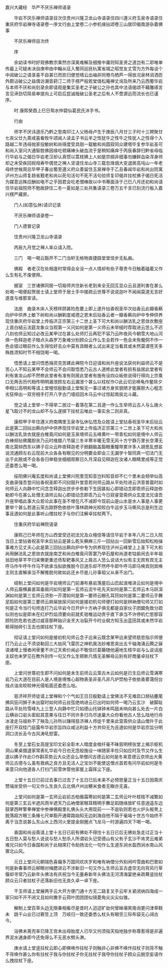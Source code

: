 <!-- { "loadSidebar": true } -->
嘉兴大藏经　华严不厌乐禅师语录


　　华岩不厌乐禅师语录目次住贵州兴隆卫龙山寺语录住四川遵义府玉泉寺语录住重庆府华岩禅寺语录卷一序文行由上堂卷二小参机缘拈颂卷三山居印偈南游杂着佛事

　　不厌乐禅师目次终

　　序

　　余幼读书时好观佛教宗乘然亦深奥难解及细推中庸则知圣贤之道岂有二耶唯单传最上可疑未决自庚申由中翰从征入蜀同巡抚杭寓省城之昭觉友丈雪为方外每谈个中阅破公之语录喜不自甚已而凯归便觉晴云出岫非同倦鸟栖芦一得放况泉林消洒匝外颇沾破公之益偶访潮音葑汀二师于楞严般若堂值松庵禅丈询及所来乃云西蜀华岩与本师不厌和尚刻录余即请观是集实圣老之子破公之孙也其中法语偈颂不藉雕琢言言见谛劲切简易单提向上可启后昆诚哉破公圣老之后有人不啻源远而流长也已谨序。

　　时
康熙癸酉上巳日鸳水仲碧仙葛民氏沐手书。

　　行由

　　师字不厌讳道乐乃黔之思南印江人父杨母卢生于庚辰八月廿三子时十三聘聚廿七丧父廿九斋戒喜看牧牛颂闻人读孟子书云羊之性犹牛之性牛之性犹人之性得个入路越二年违母抛家投敏树和尚得度受具刚一载敏和尚圆寂同众建塔毕复参华岩圣可和尚入室问大通智胜佛因缘吃顿痛棒头破血流于是稍知痛痒于丙辰春辞归黔省母临行华岩与之偈日华岩老汉却认真惯以蒿枝拂上人如是宗纲非细事勿嫌鲜血染浑身师却之未受疾回祝母寿毕偶觉之禅人坚请住龙山寺三载忽烽烟大变退居高坉山一年老母终世候周忌毕甲子春出蜀至遵义府众善留住玉泉禅寺于乙丑春闻华岩和尚出院寓泸州方山师复趋省觐老和尚以死句活句不死不活句验师复印偈并拄杖拂子偈日死活为媒意远殊应酬如电不之乎因君会吃老僧棒故以中书蓦面涂于己巳八月还初和尚请住华岩祖院师不勉故辞住二冬一夏如是三处共集语录三卷万五千言已刻流行板入嘉兴楞严藏房。

　　门人(如意弘休)请识记录

　　不厌乐禅师语录卷一

　　门人德普记录

　　住贵州兴隆卫龙山寺语录

　　丙辰九月觉之禅人率众请入院。

　　三门　喝一喝云豁开不二门当轩无格物直捷路堂堂信步无私曲。

　　佛殿　者老汉在处相逢时常得会全没一点人情却有些子尊贵今日触着磕着又作么生有礼不废便拜。

　　据室　三世诸佛同居一切祖师共住新长老到来全无回互显众云且道利害在甚么处喝一喝便起贺居士请上堂师于居士手中接疏云世尊不说说迦叶不闻闻莫道无言好遂度与维那宣读。

　　法座　曲录木床人天榜样顾甚险危要上即上遂升拈香祝圣毕次拈香云此瓣香爇向炉中供养上敏下树和尚以酬剃度戒德之恩末后拈香云者一瓣香爇向炉中专伸供养现住重庆府华岩堂上传临济正宗第三十二世上圣下可大和尚以酬法乳之恩敛衣敷座上首白槌云法筵龙象众当观第一义问如何是第一义师云未举槌时荐取进云恁么不迟八刻也师云知过必改云某甲过在甚么处师打云再犯不容乃云昨夜风今朝雪大地山河俱一色释迦老子暗点头森罗万象难分别顾众云作么生会若作一色会未免儱侗不作一色会错过眼前作么生得恰好去众中莫有具眼者么试出来定当看其或未然莫谓苍天多殊胜须知时节不相饶喝一喝。

　　悟悉请上堂问悟悉捐资克苦建此禅院今日迎请和尚升座说法获何利益师云不是苦心人不知云某甲不会师云不会问取悟悉乃云古人道修此堂者有损有益居此堂者有利有害龙山却不然修此堂者有准有则居此堂者有施有设四众皈依说得行得向上宗乘口无两舌历代相传明明漏泄顾左右云漏泄个甚么以柱杖作○此云切忌唤龟作鳖除夕申相公高明和等请上堂檀信殷勤请上堂惭无一事过诸方身贫貌陋才能寡胆大心粗志劣狂伸出一双穷相手打开八字古门墙招回木马云中过惊起南辰北斗藏。

　　觉之请上堂举一不得举二放过一着落在第二且道一作么生举师云古人与么拨火星飞取讨不的龙山却不与么遂掷下拄杖云唯此一事实余二则非真。

　　康熙甲子年住遵义府南隅里玉泉寺弘休弘悟及众姓请上堂拈香祝圣毕末后拈云此是第二回拈出爇向炉中供养现住华岩堂上传临济正宗第三十二世上圣下可大和尚以酬法乳敛衣就座白椎竟问如何是玉泉境师云五峰黄叶一带青松如何是境中人师云白棒频拈佛魔胆丧乃云时维腊八节届三冬半寒半暖无雪无风十方宁静万里长空潭无南北莫辩西东以拂子召众云昨夜释迦老子掀翻脑盖豁眼重瞳带累许多人胡思乱想妄说流通顾左右云现前大众各各有眼见的分明要会即会三无漏学十智同真一切法门无出于此脱或不会各各归单稳坐细细观察日久月深自见释迦在汝诸人眼睛里成等正觉还委悉么喝一喝。

　　绥阳佛兴庵玄度和尚请上堂佛兴院里觅知音岂料知音却不仁个里未会频举似高支曲录强吾登问拈香祝圣即不问挝鼓升堂意若何师云路从平处险进云洪音普震时如何师云人向静中忙问念念释迦出世步步弥勒下生因甚拟心即错动念即乖师云释迦弥勒即今在甚么处僧无语师云拟心即错动念即乖乃云今日寂睿营斋供众玄度法兄请吾升座举唱此事大众若论此事在圣不增在凡不减即今现前山是山水是水人事是人事更要举个甚么若道云笼古路野色依依叶落林疏神光皎皎白牛运步玉马嘶风总是利生边事且道如何是此事听山僧拄杖子与你们注解卓拄杖两下。

　　住重庆府华岩禅院语录

　　康熙己巳年师在方山西堂受还初法兄及众檀信等请住华岩于本年八月二日入院当日上堂拈香祝圣毕末后拈云是甚么乾矢橛麻三斤一回拈出一回新雪后始知松柏操事难方见丈夫心此是第三回拈出爇向炉中专为供养现住泸州云峰堂上上圣下可大和尚用酬法乳之恩敛衣就座南芝和尚白椎竟问答罢乃举石屋和尚道老牯偷闲去半年祖翁田地草芊芊归来懒更重还债犁耙春风又上肩古人恁么说话大似有主无宾有宾无主呼马作牛呼牛作马不欲承当拟欲推脱今日道乐却不然呼牛即牛呼马即马唤宾则宾唤主则主直解承当不解推脱何故如此还乡尽是儿孙事祖父从来不出门。

　　结制上堂问如何是华岩境师云门前瀑布悬岩落屋后山峦起浪堆进云如何是境中人师云眉横鼻直耳垂肩问如何是第一玄师云泥牛吼先天如何是第二玄师云木马跃深渊如何是第三玄师云须弥一芥潜如何是第一要师云眼孔耳窍如何是第二要师云手舞足蹈如何是第三要师云屙屎放尿问如何是接初机句师便打如何是辨衲僧句师又打如何是正令当行句师连打乃云华岩今日开炉十方衲子俱无都是自家伙子团圞免致分疏似则也似是即未在红炉烈焰须要向前就炙钳椎运动贵乎直下承当不许停机伫思那容顾险防危若也透过威音那畔始识金烹大冶裂开今时业纲方知玉出蓝田其或未然华岩秪得抛砖引玉去也掷拄杖下座。

　　彻证请上堂问如何是接初机句师云念子远来云既念某甲远来望师慈悲指示师便打乃云止止不须说勒回三大劫风飞雷厉之神机我法妙难思突出五千轴海涌云腾之寐语诸增上慢者闲骨董不许辽天索价闻必不敬信烂葛藤随他遍地生枝华岩与么说话座主奴也未梦见在教外别传一句又作么生顿断凡情无圣解母云别有好商量卓拄杖下座。

　　上堂问世尊初生即不问如何是未生前师云云笼古木云如何是已生后师云雪满寒岩乃云大道在目前人是人境是境惟心超物表圣非圣凡非凡炉焚柏子依依香雾蔼倪台烛点油龙皎皎神光侵垢面还委悉么咄。

　　慈济祥开师徒请上堂禅和个个气如王日日殷勤请上堂佛法不无难启口频拈麈尾拂风狂问狮子未出窟时如何师云丝弦绝响进云已出时如何师一喝乃云玄沙　破脚趾路从平处险雪峰九上三登人向静中忙只如德山托钵钟未鸣鼓未响向甚么处去一片白云横谷口岩头密起其意果与往日不同许多归鸟尽迷巢大众你看他古人恁么陆地行舟冰凌走马祖祢不了殃及儿孙所以赚得慈济禅人师徒千里来此营斋供众请山僧升于此座打开双桂门庭露布华岩宗旨四众咸沾利益十方共仰无为且道如何是华岩宗旨分明洞口流长舌今古风涛吼怒雷。

　　冬至上堂石女高提宝印文彩全彰木人暗度金梭纤毫不昧慈明榜张堂上揭示枢机洞山果桌掇退家常表礼华岩今日也无恁般施设一味随家丰俭只如应时及节又作么生遂以拂子作此○作斟茶势云大众还会么举僧问古德云如何是冬来意德云京师出大黄师云古德与么虽有救病之良方且无活人之宝剑不能使这僧点首若有问华岩如何是冬来意只向他道各人打扫门前雪休管他家屋上霜挥尘下座。

　　上堂十五日已前过去事已过去了十五日已后未来不必预思量正当十五日因斋庆赞端坐受供一句又作么生良久云北俱卢州出粳米食者无瞋亦无喜。

　　上堂问如何是第一玄师云岩前古柏傲霜寒如何是第二玄师云叶叶枝枝不减繁如何是第三玄云半遮风雨半遮天乃云衲僧家眼耳精明手舞足蹈随缘放旷任意逍遥东边鼓掌西畔擎拳禅堂中参禅佛殿里礼佛头头大用现前一一不逾轨则若也火炉头板凳上脱落超方眼三条椽七尺单豁开通霄路始知无边刹海自他不隔于毫端十世古今始终不离于当念说甚么东山水上西河火里提金刚圈点飞龙马一时游遍四天下喝一喝。

　　香国和尚设斋请上堂十五日已前有佛处不得住十五日已后无佛处急走过正当十五日愁人莫与愁人说说与愁人愁杀人所谓岩头记受德山有父有子玄沙不肯灵云难弟难兄只如今日香国和尚于此相席打令助扬法化一句作么生道东涧水盈西涧水南山风骤北山风。

　　元日上堂问元朝瑞色喜偏多万国同欢庆岁和唯有衲僧分外别闲吟雪曲和巴歌如何是新春事师云柳眼对梅腮进云不涉新旧一句又作么生师云亘古虚空无向背风行草偃却寻常乃云新年头佛法有庆祝当今无量寿新年头佛法无河清海宴绝亲疏蓦竖拄杖顾众云只者拄杖子还落新旧也无良久卓一卓下座。

　　干玉师请上堂展两手云大开方便门通十方无二路复叉手云牢关紧闭纳四海成一家只如不开不闭又且如何撒手云荷叶团团团似镜菱角尖尖尖似锥。

　　解制上堂百草头边无限春相看尽是昔时人迢迢旷劫何曾昧堪笑南询更问津草鞋未　跳千山业已过箬笠上顶　万岐归一致还委悉么杖头有眼空三际布袋无心阔古今。

　　浴佛未离兜率已降王宫未出母胎度人已毕又何须指天指地独步称尊惹得是非遍界泥水通身即今还免得么不无恶水劈头淋。

　　庚水请上堂竖拄杖云即心即佛唤作拄杖子则触非心非佛不唤作拄杖子则背不触不背唤作甚么你有拄杖子我与你拄杖子你无拄杖子我夺你拄杖子顾众云脱空妄语作么拽拄杖下座。

